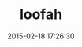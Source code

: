 ---
layout: post
title:  "loofah"
repo:   "flavorjones/loofah"
date:   2015-02-18 17:26:30
gemurl: https://github.com/flavorjones/loofah
---